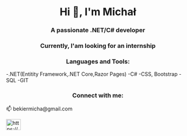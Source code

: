 <h1 align="center">Hi 👋, I'm Michał</h1>
<h3 align="center">A passionate .NET/C# developer</h3>
<h3 align="center">Currently, I'am looking for an internship</h3>



<h3 align="center">Languages and Tools:</h3>
-.NET(Entitity Framework,.NET Core,Razor Pages)
-C#
-CSS, Bootstrap
-SQL
-GIT

<h3 align="center">Connect with me:</h3>
📫 bekiermicha@gmail.com
<p align="left">
<a href="https://linkedin.com/in/https://www.linkedin.com/in/micha%c5%82-bekier-499162230/" target="blank"><img align="center" src="https://raw.githubusercontent.com/rahuldkjain/github-profile-readme-generator/master/src/images/icons/Social/linked-in-alt.svg" alt="https://www.linkedin.com/in/micha%c5%82-bekier-499162230/" height="30" width="40" /></a>
</p>




